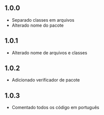 ## 1.0.0
* Separado classes em arquivos
* Alterado nome do pacote

## 1.0.1
* Alterado nome de arquivos e classes

## 1.0.2
* Adicionado verificador de pacote

## 1.0.3
* Comentado todos os código em português